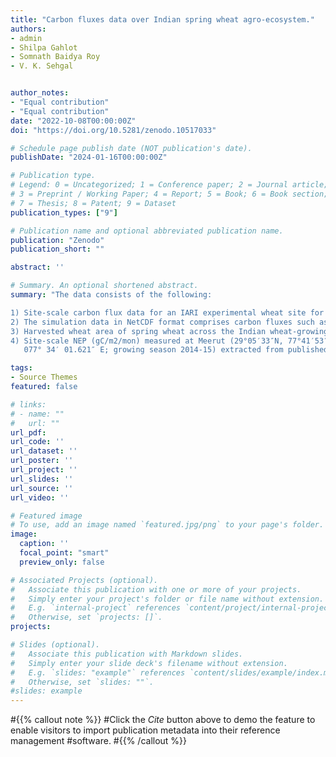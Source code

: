 ```yaml
---
title: "Carbon fluxes data over Indian spring wheat agro-ecosystem."
authors:
- admin
- Shilpa Gahlot
- Somnath Baidya Roy
- V. K. Sehgal


author_notes:
- "Equal contribution"
- "Equal contribution"
date: "2022-10-08T00:00:00Z"
doi: "https://doi.org/10.5281/zenodo.10517033"

# Schedule page publish date (NOT publication's date).
publishDate: "2024-01-16T00:00:00Z"

# Publication type.
# Legend: 0 = Uncategorized; 1 = Conference paper; 2 = Journal article;
# 3 = Preprint / Working Paper; 4 = Report; 5 = Book; 6 = Book section;
# 7 = Thesis; 8 = Patent; 9 = Dataset
publication_types: ["9"]

# Publication name and optional abbreviated publication name.
publication: "Zenodo"
publication_short: ""

abstract: ''

# Summary. An optional shortened abstract.
summary: "The data consists of the following:

1) Site-scale carbon flux data for an IARI experimental wheat site for the growing season 2013–2014 in New Delhi (28°40' N, 77°12' E).
2) The simulation data in NetCDF format comprises carbon fluxes such as GPP, NPP, Ra, Rh, and NEE.
3) Harvested wheat area of spring wheat across the Indian wheat-growing regions.
4) Site-scale NEP (gC/m2/mon) measured at Meerut (29°05′33″N, 77°41′53″E; growing season 2009-2010) and Saharanpur (29° 52′ 19.139″ N and   
   077° 34′ 01.621″ E; growing season 2014-15) extracted from published work (Patel et al., 2011; Patel et al., 2021, respectively)"

tags:
- Source Themes
featured: false

# links:
# - name: ""
#   url: ""
url_pdf: 
url_code: ''
url_dataset: ''
url_poster: ''
url_project: ''
url_slides: ''
url_source: ''
url_video: ''

# Featured image
# To use, add an image named `featured.jpg/png` to your page's folder. 
image:
  caption: ''
  focal_point: "smart"
  preview_only: false

# Associated Projects (optional).
#   Associate this publication with one or more of your projects.
#   Simply enter your project's folder or file name without extension.
#   E.g. `internal-project` references `content/project/internal-project/index.md`.
#   Otherwise, set `projects: []`.
projects:

# Slides (optional).
#   Associate this publication with Markdown slides.
#   Simply enter your slide deck's filename without extension.
#   E.g. `slides: "example"` references `content/slides/example/index.md`.
#   Otherwise, set `slides: ""`.
#slides: example
---
```


#{{% callout note %}}
#Click the *Cite* button above to demo the feature to enable visitors to import publication metadata into their reference management #software.
#{{% /callout %}}
